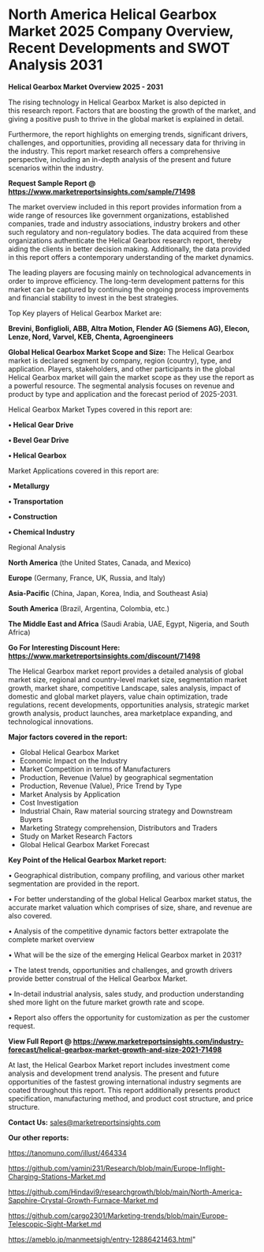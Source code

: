 # North America Helical Gearbox Market 2025 Company Overview, Recent Developments and SWOT Analysis 2031

<Strong> Helical Gearbox Market Overview 2025 - 2031</strong>

The rising technology in Helical Gearbox Market is also depicted in this research report. Factors that are boosting the growth of the market, and giving a positive push to thrive in the global market is explained in detail.

Furthermore, the report highlights on emerging trends, significant drivers, challenges, and opportunities, providing all necessary data for thriving in the industry. This report market research offers a comprehensive perspective, including an in-depth analysis of the present and future scenarios within the industry.

<strong>Request Sample Report @ <a href=https://www.marketreportsinsights.com/sample/71498>https://www.marketreportsinsights.com/sample/71498</a></strong>

The market overview included in this report provides information from a wide range of resources like government organizations, established companies, trade and industry associations, industry brokers and other such regulatory and non-regulatory bodies. The data acquired from these organizations authenticate the Helical Gearbox research report, thereby aiding the clients in better decision making. Additionally, the data provided in this report offers a contemporary understanding of the market dynamics.

The leading players are focusing mainly on technological advancements in order to improve efficiency. The long-term development patterns for this market can be captured by continuing the ongoing process improvements and financial stability to invest in the best strategies.

Top Key players of Helical Gearbox Market are:

<strong>Brevini, Bonfiglioli, ABB, Altra Motion, Flender AG (Siemens AG), Elecon, Lenze, Nord, Varvel, KEB, Chenta, Agroengineers</strong>

<strong><b>Global Helical Gearbox Market Scope and Size:</b></strong>
The Helical Gearbox market is declared segment by company, region (country), type, and application. Players, stakeholders, and other participants in the global Helical Gearbox market will gain the market scope as they use the report as a powerful resource. The segmental analysis focuses on revenue and product by type and application and the forecast period of 2025-2031.

Helical Gearbox Market Types covered in this report are:

<strong>• Helical Gear Drive

• Bevel Gear Drive

• Helical Gearbox</strong>

Market Applications covered in this report are:

<strong>• Metallurgy

• Transportation

• Construction

• Chemical Industry</strong> 

Regional Analysis

<strong>North America</strong> (the United States, Canada, and Mexico)

<strong>Europe</strong> (Germany, France, UK, Russia, and Italy)

<strong>Asia-Pacific</strong> (China, Japan, Korea, India, and Southeast Asia)

<strong>South America</strong> (Brazil, Argentina, Colombia, etc.)

<strong>The Middle East and Africa</strong> (Saudi Arabia, UAE, Egypt, Nigeria, and South Africa)

<strong>Go For Interesting Discount Here: <a href=https://www.marketreportsinsights.com/discount/71498>https://www.marketreportsinsights.com/discount/71498</a></strong>

The Helical Gearbox market report provides a detailed analysis of global market size, regional and country-level market size, segmentation market growth, market share, competitive Landscape, sales analysis, impact of domestic and global market players, value chain optimization, trade regulations, recent developments, opportunities analysis, strategic market growth analysis, product launches, area marketplace expanding, and technological innovations.

<strong><b>Major factors covered in the report:</b></strong>
<ul>
  <li>Global Helical Gearbox Market </li>
  <li>Economic Impact on the Industry</li>
  <li>Market Competition in terms of Manufacturers</li>
  <li>Production, Revenue (Value) by geographical segmentation</li>
  <li>Production, Revenue (Value), Price Trend by Type</li>
  <li>Market Analysis by Application</li>
  <li>Cost Investigation</li>
  <li>Industrial Chain, Raw material sourcing strategy and Downstream Buyers</li>
  <li>Marketing Strategy comprehension, Distributors and Traders</li>
  <li>Study on Market Research Factors</li>
  <li>Global Helical Gearbox Market Forecast</li>
</ul>

<strong><b>Key Point of the Helical Gearbox Market report:</b></strong>

• Geographical distribution, company profiling, and various other market segmentation are provided in the report.

• For better understanding of the global Helical Gearbox market status, the accurate market valuation which comprises of size, share, and revenue are also covered.

• Analysis of the competitive dynamic factors better extrapolate the complete market overview

• What will be the size of the emerging Helical Gearbox market in 2031?

• The latest trends, opportunities and challenges, and growth drivers provide better construal of the Helical Gearbox Market.

• In-detail industrial analysis, sales study, and production understanding shed more light on the future market growth rate and scope.

• Report also offers the opportunity for customization as per the customer request.

<strong><b>View Full Report @ <a href=https://www.marketreportsinsights.com/industry-forecast/helical-gearbox-market-growth-and-size-2021-71498>https://www.marketreportsinsights.com/industry-forecast/helical-gearbox-market-growth-and-size-2021-71498</a></b></strong>


At last, the Helical Gearbox Market report includes investment come analysis and development trend analysis. The present and future opportunities of the fastest growing international industry segments are coated throughout this report. This report additionally presents product specification, manufacturing method, and product cost structure, and price structure.

<strong>Contact Us:</strong>
sales@marketreportsinsights.com

<strong>Our other reports:</strong>

<a href=https://tanomuno.com/illust/464334>https://tanomuno.com/illust/464334</a>

<a href=https://github.com/yamini231/Research/blob/main/Europe-Inflight-Charging-Stations-Market.md>https://github.com/yamini231/Research/blob/main/Europe-Inflight-Charging-Stations-Market.md</a>

<a href=https://github.com/Hindavi9/researchgrowth/blob/main/North-America-Sapphire-Crystal-Growth-Furnace-Market.md>https://github.com/Hindavi9/researchgrowth/blob/main/North-America-Sapphire-Crystal-Growth-Furnace-Market.md</a>

<a href=https://github.com/cargo2301/Marketing-trends/blob/main/Europe-Telescopic-Sight-Market.md>https://github.com/cargo2301/Marketing-trends/blob/main/Europe-Telescopic-Sight-Market.md</a>

<a href=https://ameblo.jp/manmeetsigh/entry-12886421463.html>https://ameblo.jp/manmeetsigh/entry-12886421463.html</a>"
